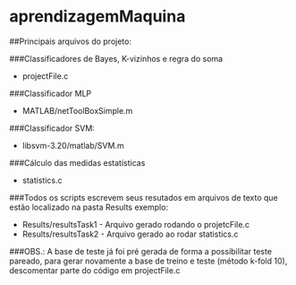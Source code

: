 # aprendizagemMaquina

##Principais arquivos do projeto:

###Classificadores de Bayes, K-vizinhos e regra do soma
* projectFile.c

###Classificador MLP 
* MATLAB/netToolBoxSimple.m

###Classificador SVM:
* libsvm-3.20/matlab/SVM.m

###Cálculo das medidas estatísticas
* statistics.c

###Todos os scripts escrevem seus resutados em arquivos de texto que estão localizado na pasta Results
exemplo:
* Results/resultsTask1 - Arquivo gerado rodando o projetcFile.c
* Results/resultsTask2 - Arquivo gerado ao rodar statistics.c

###OBS.: 
A base de teste já foi pré gerada de forma a possibilitar teste pareado, para gerar novamente a base de 
treino e teste (método k-fold 10), descomentar parte do código em projectFile.c